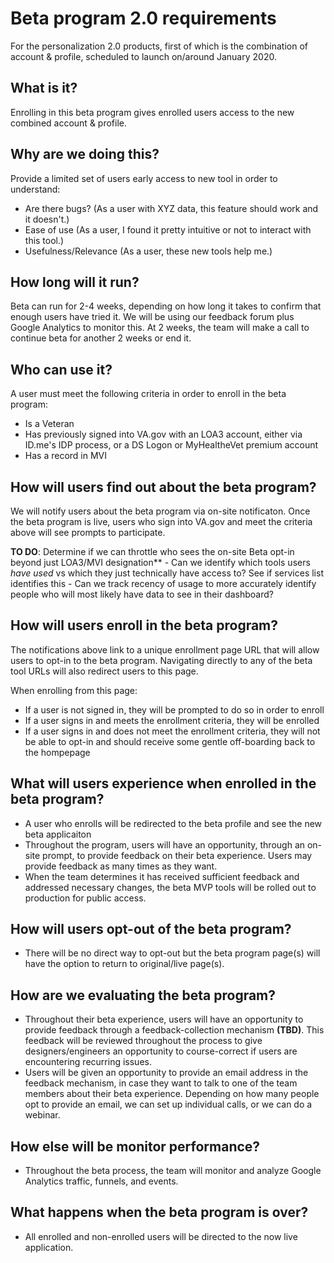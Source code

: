 # Beta program 2.0 requirements

For the personalization 2.0 products, first of which is the combination of account & profile, scheduled to launch on/around January 2020.

## What is it?

Enrolling in this beta program gives enrolled users access to the new combined account & profile.

## Why are we doing this?

Provide a limited set of users early access to new tool in order to understand:
- Are there bugs? (As a user with XYZ data, this feature should work and it doesn't.)
- Ease of use (As a user, I found it pretty intuitive or not to interact with this tool.)
- Usefulness/Relevance (As a user, these new tools help me.)

## How long will it run?

Beta can run for 2-4 weeks, depending on how long it takes to confirm that enough users have tried it. We will be using our feedback forum plus Google Analytics to monitor this. At 2 weeks, the team will make a call to continue beta for another 2 weeks or end it. 

## Who can use it?

A user must meet the following criteria in order to enroll in the beta program:
- Is a Veteran
- Has previously signed into VA.gov with an LOA3 account, either via ID.me's IDP process, or a DS Logon or MyHealtheVet premium account
- Has a record in MVI

## How will users find out about the beta program?

We will notify users about the beta program via on-site notificaton.  Once the beta program is live, users who sign into VA.gov and meet the criteria above will see prompts to participate.


**TO DO**: Determine if we can throttle who sees the on-site Beta opt-in beyond just LOA3/MVI designation**
    - Can we identify which tools users _have used_ vs which they just technically have access to? See if services list identifies this
    - Can we track recency of usage to more accurately identify people who will most likely have data to see in their dashboard?

## How will users enroll in the beta program?

The notifications above link to a unique enrollment page URL that will allow users to opt-in to the beta program. Navigating directly to any of the beta tool URLs will also redirect users to this page.

When enrolling from this page:
- If a user is not signed in, they will be prompted to do so in order to enroll
- If a user signs in and meets the enrollment criteria, they will be enrolled
- If a user signs in and does not meet the enrollment criteria, they will not be able to opt-in and should receive some gentle off-boarding back to the hompepage

## What will users experience when enrolled in the beta program?

- A user who enrolls will be redirected to the beta profile and see the new beta applicaiton
- Throughout the program, users will have an opportunity, through an on-site prompt, to provide feedback on their beta experience. Users may provide feedback as many times as they want. 
- When the team determines it has received sufficient feedback and addressed necessary changes, the beta MVP tools will be rolled out to production for public access. 

## How will users opt-out of the beta program?

- There will be no direct way to opt-out but the beta program page(s) will have the option to return to original/live page(s).

## How are we evaluating the beta program? 

- Throughout their beta experience, users will have an opportunity to provide feedback through a feedback-collection mechanism **(TBD)**. This feedback will be reviewed throughout the process to give designers/engineers an opportunity to course-correct if users are encountering recurring issues. 
- Users will be given an opportunity to provide an email address in the feedback mechanism, in case they want to talk to one of the team members about their beta experience. Depending on how many people opt to provide an email, we can set up individual calls, or we can do a webinar. 

## How else will be monitor performance?
- Throughout the beta process, the team will monitor and analyze Google Analytics traffic, funnels, and events. 

## What happens when the beta program is over?
- All enrolled and non-enrolled users will be directed to the now live application.

